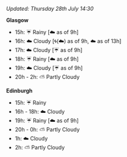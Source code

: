 *Updated: Thursday 28th July 14:30*

**Glasgow**

* 15h: :umbrella: Rainy [:cloud: as of 9h]
* 16h: :cloud: Cloudy [:cyclone:(:cloud:) as of 9h, :cloud: as of 13h]
* 17h: :cloud: Cloudy [:umbrella: as of 9h]
* 18h: :umbrella: Rainy [:cloud: as of 9h]
* 19h: :cloud: Cloudy [:umbrella: as of 9h]
* 20h - 2h: :partly_sunny: Partly Cloudy

**Edinburgh**

* 15h: :umbrella: Rainy
* 16h - 18h: :cloud: Cloudy
* 19h: :umbrella: Rainy [:cloud: as of 9h]
* 20h - 0h: :partly_sunny: Partly Cloudy
* 1h: :cloud: Cloudy
* 2h: :partly_sunny: Partly Cloudy
